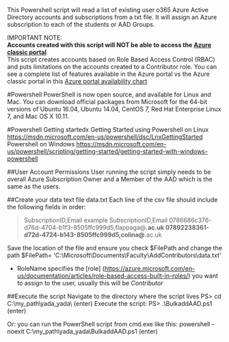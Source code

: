 This Powershell script will read a list of existing user o365 Azure Active Directory accounts and subscriptions from a txt file. It will assign an Azure subscription to each of the students or AAD Groups.

IMPORTANT NOTE:   
**Accounts created with this script will NOT be able to access the [Azure classic portal](https://manage.windowsazure.com)**   
This script creates accounts based on Role Based Access Control (RBAC) and puts limitations on the accounts created to a Contributor role. You can see a complete list of features available in 
the Azure portal vs the Azure classic portal in this [Azure portal availability chart](https://azure.microsoft.com/en-us/features/azure-portal/availability/)

#Powershell 
PowerShell is now open source, and available for Linux and Mac. You can download official packages from Microsoft for the 64-bit versions of Ubuntu 16.04, Ubuntu 14.04, CentOS 7, Red Hat Enterprise Linux 7, and Mac OS X 10.11.

#Powershell Getting startedx
Getting Started using Powershell on Linux https://msdn.microsoft.com/en-us/powershell/dsc/LnxGettingStarted 
Powershell on Windows https://msdn.microsoft.com/en-us/powershell/scripting/getting-started/getting-started-with-windows-powershell 

##User Account Permissions
User running the script simply needs to be overall Azure Subscription Owner and a Member of the AAD which is the same as the users. 

##Create your data text file data.txt
Each line of the csv file should include the following fields in order:
> SubscriptionID,Email
example 
SubscriptionID,Email
0786686c376-d76d-4704-b1f3-8505ffc999d5,flappaga@****.ac.uk
07892238361-d72d-4724-b143-8505ffc999d5,colina@****.ac.uk

Save the location of the file and ensure you check $FilePath  and change the path $FilePath= 'C:\Microsoft\Documents\Faculty\AddContributors\data.txt' 

* RoleName specifies the [role] (https://azure.microsoft.com/en-us/documentation/articles/role-based-access-built-in-roles/) you want to assign to the user, usually this will be *Contributor* 

##Execute the script
Navigate to the directory where the script lives
PS> cd C:\my_path\yada_yada\ (enter)
Execute the script:
PS> .\BulkaddAAD.ps1 (enter)

Or: you can run the PowerShell script from cmd.exe like this:
powershell -noexit C:\my_path\yada_yada\BulkaddAAD.ps1 (enter)
